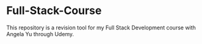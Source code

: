 # Full-Stack-Course
This repository is a revision tool for my Full Stack Development course with Angela Yu through Udemy. 
